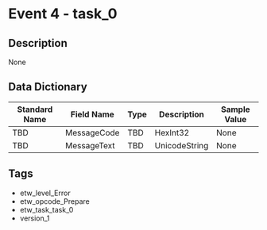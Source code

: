 # Event 4 - task_0

## Description
None

## Data Dictionary
|Standard Name|Field Name|Type|Description|Sample Value|
|---|---|---|---|---|
|TBD|MessageCode|TBD|HexInt32|None|None|
|TBD|MessageText|TBD|UnicodeString|None|None|

## Tags
* etw_level_Error
* etw_opcode_Prepare
* etw_task_task_0
* version_1